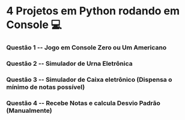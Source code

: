 # 4 Projetos em Python rodando em Console :computer:

### Questão 1 -- Jogo em Console Zero ou Um Americano
### Questão 2 -- Simulador de Urna Eletrônica
### Questão 3 -- Simulador de Caixa eletrônico (Dispensa o mínimo de notas possível)
### Questão 4 -- Recebe Notas e calcula Desvio Padrão (Manualmente)

